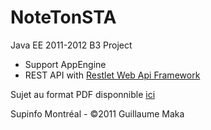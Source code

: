 NoteTonSTA
==========

Java EE 2011-2012 B3 Project 

- Support AppEngine
- REST API with [Restlet Web Api Framework](http://restlet.org/)

Sujet au format PDF disponnible [ici](https://dl.dropbox.com/u/5552535/Supinfo/Projects/Java/3SUN_Project_NoteTonSTA.pdf)

Supinfo Montréal - &copy;2011 Guillaume Maka
